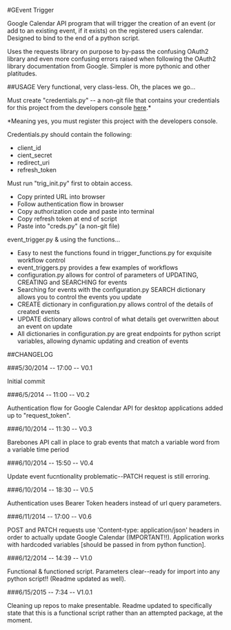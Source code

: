 #GEvent Trigger

Google Calendar API program that will trigger the creation of an event (or add to an existing event, if it exists) on the registered users calendar. Designed to bind to the end of a python script.

Uses the requests library on purpose to by-pass the confusing OAuth2 library and even more confusing errors raised when following the OAuth2 library documentation from Google. Simpler is more pythonic and other platitudes.

##USAGE
Very functional, very class-less. Oh, the places we go...

Must create "credentials.py" -- a non-git file that contains your credentials for this project from the developers console [here](http://console.developers.google.com).*

*Meaning yes, you must register this project with the developers console.

Credentials.py should contain the following:
* client_id
* cient_secret
* redirect_uri
* refresh_token

Must run "trig_init.py" first to obtain access.
* Copy printed URL into browser
* Follow authentication flow in browser
* Copy authorization code and paste into terminal
* Copy refresh token at end of script
* Paste into "creds.py" (a non-git file)

event_trigger.py & using the functions...
* Easy to nest the functions found in trigger_functions.py for exquisite workflow control
* event_triggers.py provides a few examples of workflows
* configuration.py allows for control of parameters of UPDATING, CREATING and SEARCHING for events
* Searching for events with the configuration.py SEARCH dictionary allows you to control the events you update
* CREATE dictionary in configuration.py allows control of the details of created events
* UPDATE dictionary allows control of what details get overwritten about an event on update
* All dictionaries in configuration.py are great endpoints for python script variables, allowing dynamic updating and creation of events


##CHANGELOG


###5/30/2014 -- 17:00 -- V0.1

Initial commit

###6/5/2014 -- 11:00 -- V0.2

Authentication flow for Google Calendar API for desktop applications added up to "request_token".

###6/10/2014 -- 11:30 -- V0.3

Barebones API call in place to grab events that match a variable word from a variable time period

###6/10/2014 -- 15:50 -- V0.4

Update event fucntionality problematic--PATCH request is still erroring.

###6/10/2014 -- 18:30 -- V0.5

Authentication uses Bearer Token headers instead of url query parameters.

###6/11/2014 -- 17:00 -- V0.6

POST and PATCH requests use 'Content-type: application/json' headers in order to actually update Google Calendar (IMPORTANT!!). Application works with hardcoded variables [should be passed in from python function].

###6/12/2014 -- 14:39 -- V1.0

Functional & functioned script. Parameters clear--ready for import into any python script!! (Readme updated as well).

###6/15/2015 -- 7:34 -- V1.0.1

Cleaning up repos to make presentable. Readme updated to specifically state that this is a functional script rather than an attempted package, at the moment.
